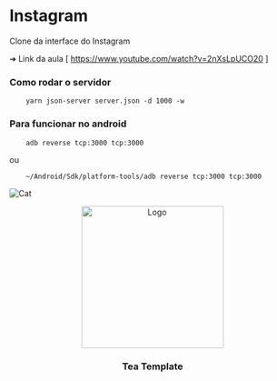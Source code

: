 # Instagram
Clone da interface do Instagram

➜ Link da aula [ https://www.youtube.com/watch?v=2nXsLpUCO20 ]

### Como rodar o servidor
```shell
    yarn json-server server.json -d 1000 -w 
```

### Para funcionar no android
```shell
    adb reverse tcp:3000 tcp:3000
```
ou 
```shell
    ~/Android/Sdk/platform-tools/adb reverse tcp:3000 tcp:3000
```

![Cat](https://upload.wikimedia.org/wikipedia/commons/thumb/e/e7/Instagram_logo_2016.svg/132px-Instagram_logo_2016.svg.png)

<!-- PROJECT LOGO -->

<p align="center">
    <img height="250px" src="https://upload.wikimedia.org/wikipedia/commons/thumb/e/e7/Instagram_logo_2016.svg/132px-Instagram_logo_2016.svg.png" alt="Logo">
  <h3 align="center">Tea Template</h3>
</p>

<br />



